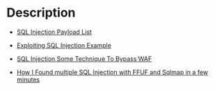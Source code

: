 # Description

- [SQL Injection Payload List](https://github.com/payloadbox/sql-injection-payload-list)

- [Exploiting SQL Injection Example](https://www.acunetix.com/blog/articles/exploiting-sql-injection-example/)

- [SQL Injection Some Technique To Bypass WAF](https://securityonline.info/sql-injection-some-techique-to-bypass-waf/)

- [How I Found multiple SQL Injection with FFUF and Sqlmap in a few minutes](https://infosecwriteups.com/how-i-found-multiple-sql-injection-with-ffuf-and-sqlmap-in-a-few-minutes-2824cd4dfab)